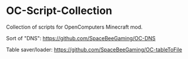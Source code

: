 # OC-Script-Collection
Collection of scripts for OpenComputers Minecraft mod.

Sort of "DNS": https://github.com/SpaceBeeGaming/OC-DNS

Table saver/loader: https://github.com/SpaceBeeGaming/OC-tableToFile

